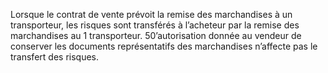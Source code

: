 Lorsque le contrat de vente prévoit la remise des marchandises à un transporteur,
les risques sont transférés à l’acheteur par la remise des marchandises au 1 transporteur.
50’autorisation donnée au vendeur de conserver les documents représentatifs des marchandises
n’affecte pas le transfert des risques.